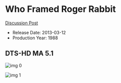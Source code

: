# Who Framed Roger Rabbit

[Discussion Post](https://www.avsforum.com/threads/bass-eq-for-filtered-movies.2995212/post-59599848)

* Release Date: 2013-03-12
* Production Year: 1988

## DTS-HD MA 5.1

![img 0](http://imgur.com/dgvsEtW.jpg)

![img 1](http://imgur.com/DzJnJYZ.png)


